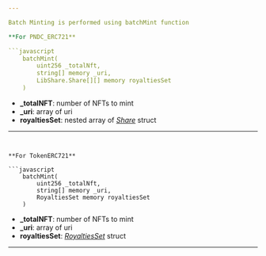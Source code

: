 ```yaml
---

Batch Minting is performed using batchMint function

**For PNDC_ERC721**

```javascript
    batchMint(
        uint256 _totalNft,
        string[] memory _uri,
        LibShare.Share[][] memory royaltiesSet
    )
```

- **\_totalNFT**: number of NFTs to mint
- **\_uri**: array of uri
- **royaltiesSet**: nested array of [_Share_](/smart-conrtracts/erc721/Structs/Share/) struct

---
```


**For TokenERC721**

```javascript
    batchMint(
        uint256 _totalNft,
        string[] memory _uri,
        RoyaltiesSet memory royaltiesSet
    )
```

- **\_totalNFT**: number of NFTs to mint
- **\_uri**: array of uri
- **royaltiesSet**: [_RoyaltiesSet_](/smart-conrtracts/erc721/Structs/2_RoyaltiesSet/) struct

---
